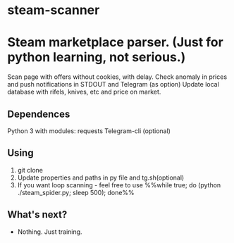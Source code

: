 # steam-scanner

Steam marketplace parser. 
(Just for python learning, not serious.)
==================

Scan page with offers without cookies, with delay. 
Check anomaly in prices and push notifications in STDOUT and Telegram (as option)
Update local database with rifels, knives, etc and price on market.

Dependences
---------------
Python 3 with modules: requests
Telegram-cli (optional)

Using
----------------

1. git clone
2. Update properties and paths in py file and tg.sh(optional)
3. If you want loop scanning - feel free to use
%%while true; do (python ./steam_spider.py; sleep 500); done%%

What's next?
----------------

 * Nothing. Just training.
